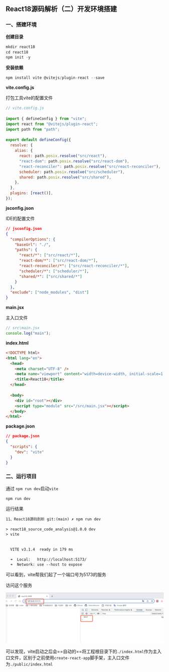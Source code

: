 ## React18源码解析（二）开发环境搭建

### 一、搭建环境

**创建目录**

```js
mkdir react18
cd react18
npm init -y
```

**安装依赖**

```js
npm install vite @vitejs/plugin-react --save
```

**vite.config.js**

打包工具vite的配置文件

```js
// vite.config.js

import { defineConfig } from "vite";
import react from "@vitejs/plugin-react";
import path from "path";

export default defineConfig({
  resolve: {
    alias: {
      react: path.posix.resolve("src/react"),
      "react-dom": path.posix.resolve("src/react-dom"),
      "react-reconciler": path.posix.resolve("src/react-reconciler"),
      scheduler: path.posix.resolve("src/scheduler"),
      shared: path.posix.resolve("src/shared"),
    },
  },
  plugins: [react()],
});
```

**jsconfig.json**

IDE的配置文件

```json
// jsconfig.json
{
  "compilerOptions": {
    "baseUrl": "./",
    "paths": {
      "react/*": ["src/react/*"],
      "react-dom/*": ["src/react-dom/*"],
      "react-reconciler/*": ["src/react-reconciler/*"],
      "scheduler/*": ["scheduler/*"],
      "shared/*": ["src/shared/*"]
    }
  },
  "exclude": ["node_modules", "dist"]
}
```

**main.jsx**

主入口文件

```js
// src\main.jsx
console.log("main");
```

**index.html**

```html
<!DOCTYPE html>
<html lang="en">
  <head>
    <meta charset="UTF-8" />
    <meta name="viewport" content="width=device-width, initial-scale=1.0" />
    <title>React18</title>
  </head>

  <body>
    <div id="root"></div>
    <script type="module" src="/src/main.jsx"></script>
  </body>
</html>
```

**package.json**

```json
// package.json
{
  "scripts": {
    "dev": "vite"
  }
}
```

### 二、运行项目

通过 `npm run dev`启动`vite`

```shell
npm run dev
```

运行结果

```shell
11、React18源码剖析 git:(main) ✗ npm run dev

> react18_source_code_analysis@1.0.0 dev
> vite


  VITE v3.1.4  ready in 179 ms

  ➜  Local:   http://localhost:5173/
  ➜  Network: use --host to expose
```

可以看到，vite帮我们起了一个端口号为5173的服务

访问这个服务

![image-20221002161550876](https://raw.githubusercontent.com/wanglufei561/picture_repo/master/assets/image-20221002161550876.png)

可以发现，vite启动之后会==自动的==将工程根目录下的`./index.html`作为主入口文件，区别于之前使用`create-react-app`脚手架，主入口文件为`./public/index.html`

<!--vite还没来得及看，暂时了解到这-->

